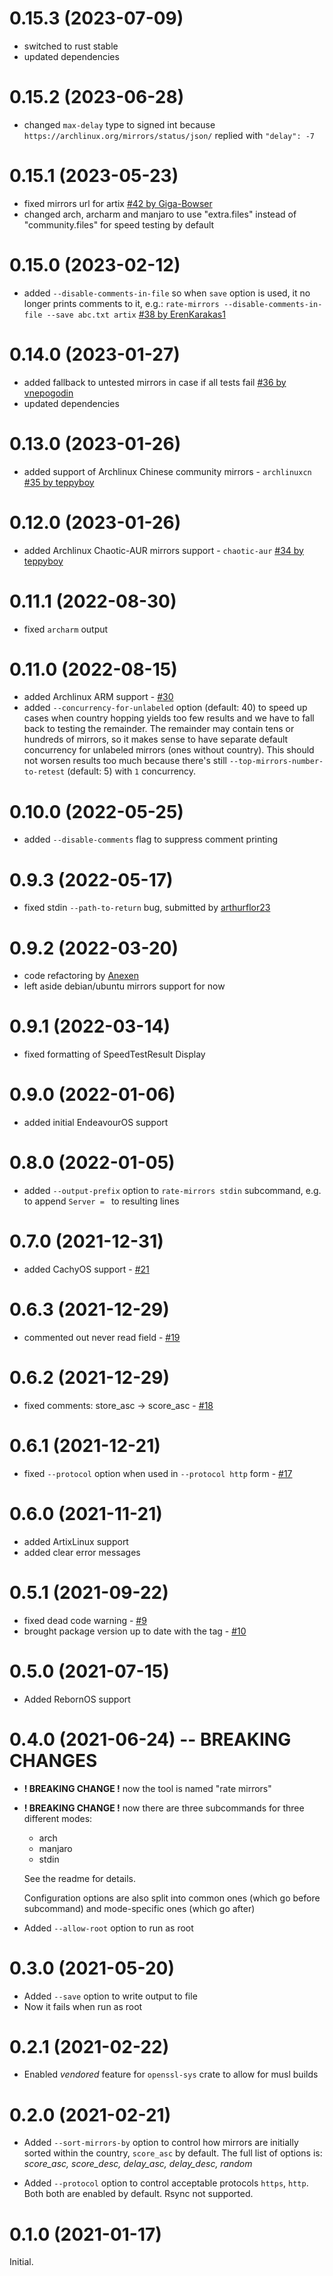 # 0.15.3 (2023-07-09)

- switched to rust stable
- updated dependencies

# 0.15.2 (2023-06-28)

- changed `max-delay` type to signed int because
  `https://archlinux.org/mirrors/status/json/` replied with `"delay": -7`

# 0.15.1 (2023-05-23)

- fixed mirrors url for artix [#42 by Giga-Bowser](https://github.com/westandskif/rate-mirrors/pull/42)
- changed arch, archarm and manjaro to use "extra.files" instead of
  "community.files" for speed testing by default

# 0.15.0 (2023-02-12)

 - added `--disable-comments-in-file` so when `save` option is used, it no
   longer prints comments to it, e.g.: `rate-mirrors --disable-comments-in-file --save abc.txt artix`
   [#38 by ErenKarakas1](https://github.com/westandskif/rate-mirrors/pull/38)

# 0.14.0 (2023-01-27)

 - added fallback to untested mirrors in case if all tests fail [#36 by vnepogodin](https://github.com/westandskif/rate-mirrors/pull/36)
 - updated dependencies

# 0.13.0 (2023-01-26)

 - added support of Archlinux Chinese community mirrors - `archlinuxcn` [#35 by teppyboy](https://github.com/westandskif/rate-mirrors/pull/35)

# 0.12.0 (2023-01-26)

 - added Archlinux Chaotic-AUR mirrors support - `chaotic-aur` [#34 by teppyboy](https://github.com/westandskif/rate-mirrors/pull/34)

# 0.11.1 (2022-08-30)

 - fixed `archarm` output

# 0.11.0 (2022-08-15)

- added Archlinux ARM support - [#30](https://github.com/westandskif/rate-mirrors/pull/30)
- added `--concurrency-for-unlabeled` option (default: 40) to speed up cases
  when country hopping yields too few results and we have to fall back to
  testing the remainder. The remainder may contain tens or hundreds of mirrors,
  so it makes sense to have separate default concurrency for unlabeled mirrors
  (ones without country). This should not worsen results too much because
  there's still `--top-mirrors-number-to-retest` (default: 5) with `1`
  concurrency.

# 0.10.0 (2022-05-25)

- added `--disable-comments` flag to suppress comment printing

# 0.9.3 (2022-05-17)

- fixed stdin `--path-to-return` bug, submitted by [arthurflor23](https://github.com/westandskif/rate-mirrors/issues/28)

# 0.9.2 (2022-03-20)

- code refactoring by [Anexen](https://github.com/Anexen)
- left aside debian/ubuntu mirrors support for now

# 0.9.1 (2022-03-14)

- fixed formatting of SpeedTestResult Display

# 0.9.0 (2022-01-06)

- added initial EndeavourOS support

# 0.8.0 (2022-01-05)

- added `--output-prefix` option to `rate-mirrors stdin` subcommand, e.g. to
  append `Server = ` to resulting lines

# 0.7.0 (2021-12-31)

- added CachyOS support - [#21](https://github.com/westandskif/rate-mirrors/pull/21)

# 0.6.3 (2021-12-29)

- commented out never read field - [#19](https://github.com/westandskif/rate-mirrors/issues/19)

# 0.6.2 (2021-12-29)

- fixed comments: store_asc -> score_asc - [#18](https://github.com/westandskif/rate-mirrors/issues/18)

# 0.6.1 (2021-12-21)

- fixed `--protocol` option when used in `--protocol http` form - [#17](https://github.com/westandskif/rate-mirrors/pull/17)

# 0.6.0 (2021-11-21)

- added ArtixLinux support
- added clear error messages

# 0.5.1 (2021-09-22)

- fixed dead code warning - [#9](https://github.com/westandskif/rate-mirrors/issues/9)
- brought package version up to date with the tag - [#10](https://github.com/westandskif/rate-mirrors/issues/10)

# 0.5.0 (2021-07-15)

- Added RebornOS support

# 0.4.0 (2021-06-24) -- BREAKING CHANGES

- **! BREAKING CHANGE !** now the tool is named "rate mirrors"
- **! BREAKING CHANGE !** now there are three subcommands for three different modes:

  - arch
  - manjaro
  - stdin

  See the readme for details.

  Configuration options are also split into common ones (which go before
  subcommand) and mode-specific ones (which go after)

- Added `--allow-root` option to run as root

# 0.3.0 (2021-05-20)

- Added `--save` option to write output to file
- Now it fails when run as root

# 0.2.1 (2021-02-22)

- Enabled _vendored_ feature for `openssl-sys` crate to allow for musl builds

# 0.2.0 (2021-02-21)

- Added `--sort-mirrors-by` option to control how mirrors are initially sorted
  within the country, `score_asc` by default. The full list of options is:
  _score_asc, score_desc, delay_asc, delay_desc, random_

- Added `--protocol` option to control acceptable protocols `https`, `http`. Both
  both are enabled by default. Rsync not supported.

# 0.1.0 (2021-01-17)

Initial.
